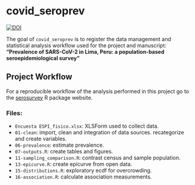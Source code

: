
<!-- README.md is generated from README.Rmd. Please edit that file -->

# covid\_seroprev

<!-- badges: start -->

[![DOI](https://zenodo.org/badge/301889893.svg)](https://zenodo.org/badge/latestdoi/301889893)
<!-- badges: end -->

The goal of `covid_seroprev` is to register the data management and
statistical analysis workflow used for the project and manuscript:
**“Prevalence of SARS-CoV-2 in Lima, Peru: a population-based
seroepidemiological survey”**

## Project Workflow

For a reproducible workflow of the analysis performed in this project go
to the [serosurvey](https://avallecam.github.io/serosurvey/) R package
website.

### Files:

  - `Encuesta ESPI_fisico.xlsx`: XLSForm used to collect data.
  - `01-clean`: import, clean and integration of data sources.
    recategorize and create variables.
  - `06-prevalence`: estimate prevalence.
  - `07-outputs.R`: create tables and figures.
  - `11-sampling_comparison.R`: contrast census and sample population.
  - `13-epicurve.R`: create epicurve from open data.
  - `15-distributions.R`: exploratory ecdf for overcrowding.
  - `16-association.R`: calculate association measurements.

<!-- - 07-retorno_ins - verificar vinculación con base de participantes -->

<!-- - 01-clean - importe, limpieza e integración de bases de datos. recategorización y creación de variables -->

<!-- - 06-prevalence - estimación de prevalencias -->

<!-- - 08-regresion - exploratory causal analysis (pending)  -->

<!-- - 03 - diccionario de conglomerados y número de viviendas seleccionadas -->

<!-- - 04 - base general de consolidados enviados al INS -->

<!-- - unix makefile - correr a cada retorno de resultados PM por parte de INS -->

<!-- - 02 - exportación de resultados a SISCOVID e INS -->

<!-- - 05 - script libre para la identificación de problemas a notificar y corregir -->

<!-- ## to do list -->

<!-- () _ _ -->
